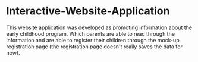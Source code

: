 # Interactive-Website-Application
This website application was developed as promoting information about the early childhood program. Which parents are able to read through the information and are able to register their children through the mock-up registration page (the registration page doesn't really saves the data for now).
